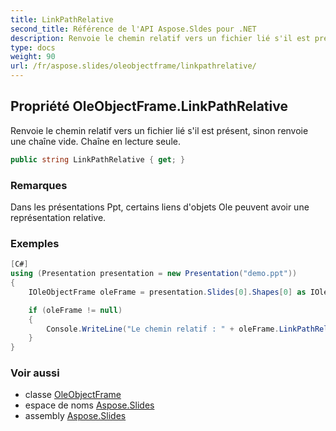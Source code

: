 ```yaml
---
title: LinkPathRelative
second_title: Référence de l'API Aspose.Sldes pour .NET
description: Renvoie le chemin relatif vers un fichier lié s'il est présent, sinon renvoie une chaîne vide. Chaîne en lecture seule.
type: docs
weight: 90
url: /fr/aspose.slides/oleobjectframe/linkpathrelative/
---
```


## Propriété OleObjectFrame.LinkPathRelative

Renvoie le chemin relatif vers un fichier lié s'il est présent, sinon renvoie une chaîne vide. Chaîne en lecture seule.

```csharp
public string LinkPathRelative { get; }
```

### Remarques

Dans les présentations Ppt, certains liens d'objets Ole peuvent avoir une représentation relative.

### Exemples

```csharp
[C#]
using (Presentation presentation = new Presentation("demo.ppt"))
{
    IOleObjectFrame oleFrame = presentation.Slides[0].Shapes[0] as IOleObjectFrame;

    if (oleFrame != null)
    {
        Console.WriteLine("Le chemin relatif : " + oleFrame.LinkPathRelative);
    } 
}
```

### Voir aussi

* classe [OleObjectFrame](../../oleobjectframe)
* espace de noms [Aspose.Slides](../../oleobjectframe)
* assembly [Aspose.Slides](../../../)

<!-- NE PAS ÉDITER : généré par xmldocmd pour Aspose.Slides.dll -->